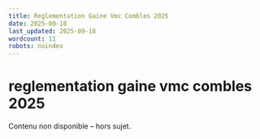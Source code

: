 ```yaml
---
title: Reglementation Gaine Vmc Combles 2025
date: 2025-09-18
last_updated: 2025-09-18
wordcount: 11
robots: noindex
---
```


# reglementation gaine vmc combles 2025

Contenu non disponible – hors sujet.